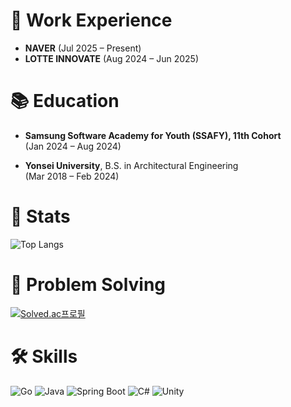 # 💼 Work Experience
- **NAVER** (Jul 2025 – Present)
- **LOTTE INNOVATE** (Aug 2024 – Jun 2025)

# 📚 Education
- **Samsung Software Academy for Youth (SSAFY), 11th Cohort**  
(Jan 2024 – Aug 2024)

- **Yonsei University**, B.S. in Architectural Engineering  
(Mar 2018 – Feb 2024)

# 🏅 Stats

![Top Langs](https://github-readme-stats.vercel.app/api/top-langs/?username=HI-GRU&layout=compact&bg_color=000000&title_color=ffffff&text_color=ffffff)

# 🎯 Problem Solving

[![Solved.ac프로필](http://mazassumnida.wtf/api/v2/generate_badge?boj=gruns0989)](https://solved.ac/gruns0989)

# 🛠️ Skills

![Go](https://img.shields.io/badge/go-%2300ADD8.svg?style=for-the-badge&logo=go&logoColor=white)
![Java](https://img.shields.io/badge/Java-007396?style=for-the-badge&logo=Java&logoColor=white)
![Spring Boot](https://img.shields.io/badge/Spring%20Boot-6DB33F?style=for-the-badge&logo=Spring%20Boot&logoColor=white)
![C#](https://img.shields.io/badge/c%23-%23239120.svg?style=for-the-badge&logo=csharp&logoColor=white)
![Unity](https://img.shields.io/badge/unity-%23000000.svg?style=for-the-badge&logo=unity&logoColor=white)
